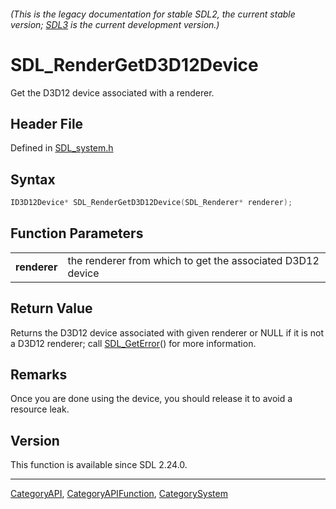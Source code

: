 ###### (This is the legacy documentation for stable SDL2, the current stable version; [SDL3](https://wiki.libsdl.org/SDL3/) is the current development version.)
# SDL_RenderGetD3D12Device

Get the D3D12 device associated with a renderer.

## Header File

Defined in [SDL_system.h](https://github.com/libsdl-org/SDL/blob/SDL2/include/SDL_system.h)

## Syntax

```c
ID3D12Device* SDL_RenderGetD3D12Device(SDL_Renderer* renderer);

```

## Function Parameters

|                  |                                                            |
| ---------------- | ---------------------------------------------------------- |
| **renderer**     | the renderer from which to get the associated D3D12 device |

## Return Value

Returns the D3D12 device associated with given renderer or NULL if it is
not a D3D12 renderer; call [SDL_GetError](SDL_GetError)() for more
information.

## Remarks

Once you are done using the device, you should release it to avoid a
resource leak.

## Version

This function is available since SDL 2.24.0.

----
[CategoryAPI](CategoryAPI), [CategoryAPIFunction](CategoryAPIFunction), [CategorySystem](CategorySystem)

